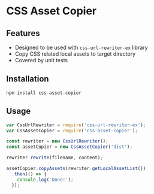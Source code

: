 # CSS Asset Copier #

## Features ##

- Designed to be used with `css-url-rewriter-ex` library
- Copy CSS related local assets to target directory
- Covered by unit tests

## Installation ##

```shell
npm install css-asset-copier
```

## Usage ##

```javascript
var CssUrlRewriter = require('css-url-rewriter-ex');
var CssAssetCopier = require('css-asset-copier');

const rewriter = new CssUrlRewriter();
const assetCopier = new CssAssetCopier('dist');

rewriter.rewrite(filename, content);

assetCopier.copyAssets(rewriter.getLocalAssetList())
  .then(() => {
    console.log('Done!');
  });
```
